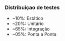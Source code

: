 ### Distribuiçao de testes

- ~10%: Estático
- ~20%: Unitário       
- ~65%: Integração
- ~05%: Ponta a Ponta 

